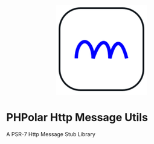 <p align="center">
    <img width="240" src="./phpolar.svg" />
</p>

# PHPolar Http Message Utils

A PSR-7 Http Message Stub Library
